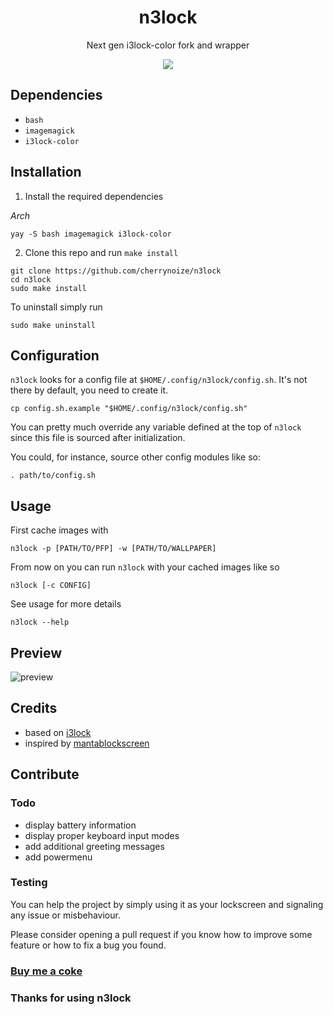 <div align="center">
  <h1>n3lock</h1>
  <p>Next gen i3lock-color fork and wrapper</p>
  <img src="preview/preview.gif" />
</div>

## Dependencies

- `bash`
- `imagemagick`
- `i3lock-color`

## Installation

1. Install the required dependencies

*Arch*
```
yay -S bash imagemagick i3lock-color
```

2. Clone this repo and run `make install`

```
git clone https://github.com/cherrynoize/n3lock
cd n3lock
sudo make install
```

To uninstall simply run

```
sudo make uninstall
```

## Configuration

`n3lock` looks for a config file at
`$HOME/.config/n3lock/config.sh`. It's not there by default, you
need to create it.

```
cp config.sh.example "$HOME/.config/n3lock/config.sh"
```

You can pretty much override any variable defined at the top of
`n3lock` since this file is sourced after initialization.

You could, for instance, source other config modules like so:

```
. path/to/config.sh
```

## Usage

First cache images with

```
n3lock -p [PATH/TO/PFP] -w [PATH/TO/WALLPAPER]
```

From now on you can run `n3lock` with your cached images like so

```
n3lock [-c CONFIG]
```

See usage for more details

```
n3lock --help
```

## Preview

![preview](preview/screenshot.png)

## Credits

- based on [i3lock](https://github.com/i3/i3lock)
- inspired by [mantablockscreen](https://github.com/reorr/mantablockscreen)

## Contribute

### Todo

- display battery information
- display proper keyboard input modes
- add additional greeting messages
- add powermenu

### Testing

You can help the project by simply using it as your lockscreen and
signaling any issue or misbehaviour.

Please consider opening a pull request if you know how to improve some feature or how to fix a bug you found.

### [Buy me a coke](https://cherrynoize.github.io/contribute)

### Thanks for using n3lock
